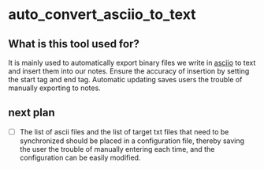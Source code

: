 # auto_convert_asciio_to_text

## What is this tool used for?

It is mainly used to automatically export binary files we write in 
[asciio](https://github.com/nkh/P5-App-Asciio) to text and insert them into our 
notes. Ensure the accuracy of insertion by setting the start tag and end tag. 
Automatic updating saves users the trouble of manually exporting to notes.

## next plan

- [ ] The list of ascii files and the list of target txt files that need to be 
synchronized should be placed in a configuration file, thereby saving the user 
the trouble of manually entering each time, and the configuration can be easily 
modified. 


